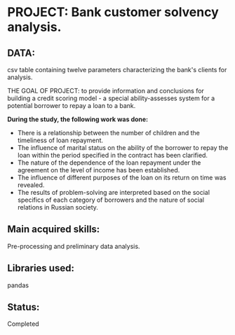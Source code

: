 # PROJECT: Bank customer solvency analysis.

## DATA:
csv table containing twelve parameters characterizing the bank's clients for analysis.

THE GOAL OF PROJECT: to provide information and conclusions for building a credit scoring model - a special ability-assesses system for a potential borrower to repay a loan to a bank.

**During the study, the following work was done:**

- There is a relationship between the number of children and the timeliness of loan repayment.
- The influence of marital status on the ability of the borrower to repay the loan within the period specified in the contract has been clarified.
- The nature of the dependence of the loan repayment under the agreement on the level of income has been established.
- The influence of different purposes of the loan on its return on time was revealed.
- The results of problem-solving are interpreted based on the social specifics of each category of borrowers and the nature of social relations in Russian society.

## Main acquired skills:
Pre-processing and preliminary data analysis.

## Libraries used:
pandas

## Status:
Completed